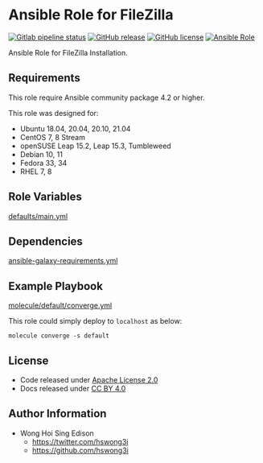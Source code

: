 # Ansible Role for FileZilla

[![Gitlab pipeline
status](https://img.shields.io/gitlab/pipeline/alvistack/ansible-role-filezilla/master)](https://gitlab.com/alvistack/ansible-role-filezilla/-/pipelines)
[![GitHub
release](https://img.shields.io/github/release/alvistack/ansible-role-filezilla.svg)](https://github.com/alvistack/ansible-role-filezilla/releases)
[![GitHub
license](https://img.shields.io/github/license/alvistack/ansible-role-filezilla.svg)](https://github.com/alvistack/ansible-role-filezilla/blob/master/LICENSE)
[![Ansible
Role](https://img.shields.io/badge/galaxy-alvistack.filezilla-blue.svg)](https://galaxy.ansible.com/alvistack/filezilla)

Ansible Role for FileZilla Installation.

## Requirements

This role require Ansible community package 4.2 or higher.

This role was designed for:

  - Ubuntu 18.04, 20.04, 20.10, 21.04
  - CentOS 7, 8 Stream
  - openSUSE Leap 15.2, Leap 15.3, Tumbleweed
  - Debian 10, 11
  - Fedora 33, 34
  - RHEL 7, 8

## Role Variables

[defaults/main.yml](defaults/main.yml)

## Dependencies

[ansible-galaxy-requirements.yml](ansible-galaxy-requirements.yml)

## Example Playbook

[molecule/default/converge.yml](molecule/default/converge.yml)

This role could simply deploy to `localhost` as below:

    molecule converge -s default

## License

  - Code released under [Apache License 2.0](LICENSE)
  - Docs released under [CC
    BY 4.0](http://creativecommons.org/licenses/by/4.0/)

## Author Information

  - Wong Hoi Sing Edison
      - <https://twitter.com/hswong3i>
      - <https://github.com/hswong3i>
